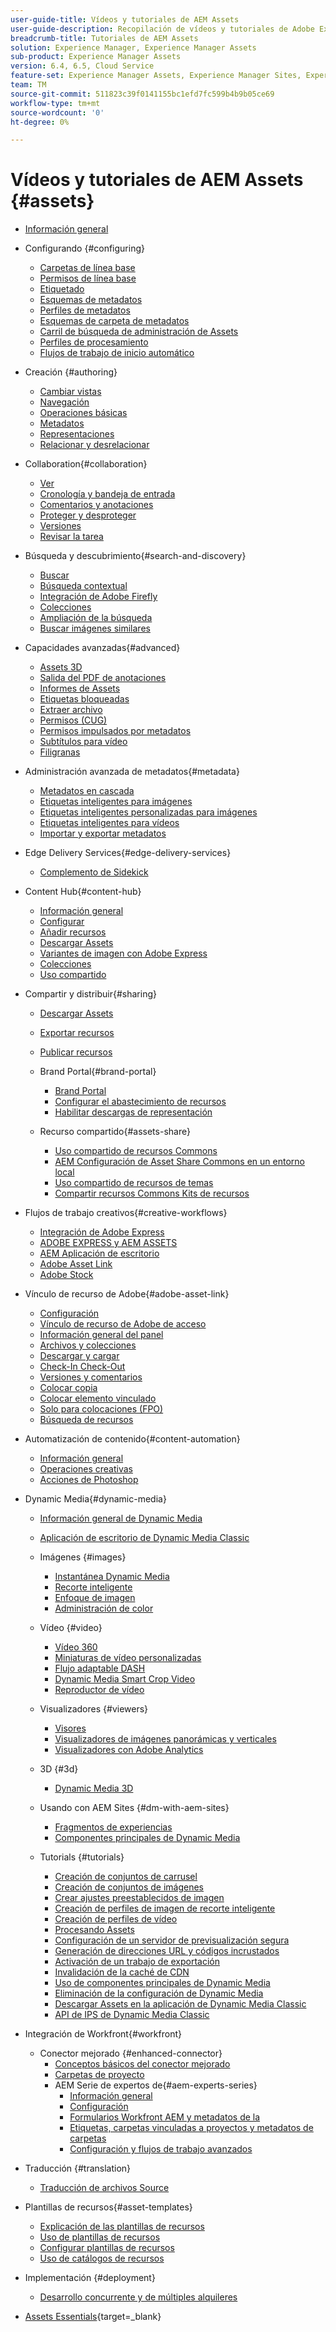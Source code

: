 ```yaml
---
user-guide-title: Vídeos y tutoriales de AEM Assets
user-guide-description: Recopilación de vídeos y tutoriales de Adobe Experience Manager Assets.
breadcrumb-title: Tutoriales de AEM Assets
solution: Experience Manager, Experience Manager Assets
sub-product: Experience Manager Assets
version: 6.4, 6.5, Cloud Service
feature-set: Experience Manager Assets, Experience Manager Sites, Experience Manager
team: TM
source-git-commit: 511823c39f0141155bc1efd7fc599b4b9b05ce69
workflow-type: tm+mt
source-wordcount: '0'
ht-degree: 0%

---
```



# Vídeos y tutoriales de AEM Assets {#assets}

+ [Información general](overview.md)

+ Configurando {#configuring}
   + [Carpetas de línea base](configuring/baseline-folders.md)
   + [Permisos de línea base](configuring/baseline-permissions.md)
   + [Etiquetado](configuring/tagging.md)
   + [Esquemas de metadatos](configuring/metadata-schemas.md)
   + [Perfiles de metadatos](configuring/metadata-profiles.md)
   + [Esquemas de carpeta de metadatos](configuring/metadata-folder-schemas.md)
   + [Carril de búsqueda de administración de Assets](configuring/assets-admin-search-rail.md)
   + [Perfiles de procesamiento](configuring/processing-profiles.md)
   + [Flujos de trabajo de inicio automático](configuring/auto-start-workflows.md)

+ Creación {#authoring}
   + [Cambiar vistas](./authoring/switch-views.md)
   + [Navegación](./authoring/navigation.md)
   + [Operaciones básicas](./authoring/basic-operations.md)
   + [Metadatos](./authoring/metadata.md)
   + [Representaciones](./authoring/renditions.md)
   + [Relacionar y desrelacionar](./authoring/relate-unrelate.md)

+ Collaboration{#collaboration}
   + [Ver](./collaboration/watch.md)
   + [Cronología y bandeja de entrada](./collaboration/timeline-and-inbox.md)
   + [Comentarios y anotaciones](./collaboration/comments-and-annotations.md)
   + [Proteger y desproteger](./collaboration/check-in-and-check-out.md)
   + [Versiones](./collaboration/versions.md)
   + [Revisar la tarea](./collaboration/review-task.md)

+ Búsqueda y descubrimiento{#search-and-discovery}
   + [Buscar](./search-and-discovery/search.md)
   + [Búsqueda contextual](./search-and-discovery/contextual-search.md)
   + [Integración de Adobe Firefly](./search-and-discovery/adobe-firefly.md)
   + [Colecciones](./search-and-discovery/collections.md)
   + [Ampliación de la búsqueda](./search-and-discovery/search-boost.md)
   + [Buscar imágenes similares](./search-and-discovery/find-similar-images.md)

+ Capacidades avanzadas{#advanced}
   + [Assets 3D](./advanced/3d-assets.md)
   + [Salida del PDF de anotaciones](./advanced/customizing-annotations-pdf-output.md)
   + [Informes de Assets](./advanced/asset-reports.md)
   + [Etiquetas bloqueadas](./advanced/blocked-tags.md)
   + [Extraer archivo](./advanced/extract-archive.md)
   + [Permisos (CUG)](./advanced/closed-user-groups.md)
   + [Permisos impulsados por metadatos](./advanced/metadata-driven-permissions.md)
   + [Subtítulos para vídeo](./advanced/video-closed-captions.md)
   + [Filigranas](./advanced/watermarks.md)

+ Administración avanzada de metadatos{#metadata}
   + [Metadatos en cascada](metadata/cascade-metadata-feature-video-use.md)
   + [Etiquetas inteligentes para imágenes](metadata/image-smart-tags.md)
   + [Etiquetas inteligentes personalizadas para imágenes](metadata/custom-smart-tags.md)
   + [Etiquetas inteligentes para vídeos](metadata/video-smart-tags.md)
   + [Importar y exportar metadatos](metadata/metadata-import-export.md)

+ Edge Delivery Services{#edge-delivery-services}
   + [Complemento de Sidekick](./edge-delivery-services/sidekick-plugin.md)

+ Content Hub{#content-hub}
   + [Información general](./content-hub/overview.md)
   + [Configurar](./content-hub/set-up.md)
   + [Añadir recursos](./content-hub/add-assets.md)
   + [Descargar Assets](./content-hub/download-assets.md)
   + [Variantes de imagen con Adobe Express](./content-hub/image-variants.md)
   + [Colecciones](./content-hub/collections.md)
   + [Uso compartido](./content-hub/share.md)

+ Compartir y distribuir{#sharing}
   + [Descargar Assets](./sharing/download.md)
   + [Exportar recursos](./sharing/export.md)
   + [Publicar recursos](./sharing/publish.md)

   + Brand Portal{#brand-portal}
      + [Brand Portal](./sharing/brand-portal.md)
      + [Configurar el abastecimiento de recursos](brand-portal/configure-asset-sourcing.md)
      + [Habilitar descargas de representación](brand-portal/enable-renditions-download.md)

   + Recurso compartido{#assets-share}
      + [Uso compartido de recursos Commons](./sharing/asset-share-commons-user-experience-feature-video-understand.md)
      + [AEM Configuración de Asset Share Commons en un entorno local](./sharing/asset-share-commons-technical-video-setup.md)
      + [Uso compartido de recursos de temas](./sharing/asset-share-commons-feature-video-theming.md)
      + [Compartir recursos Commons Kits de recursos](./sharing/asset-share/asset-share-commons-asset-kits.md)

+ Flujos de trabajo creativos{#creative-workflows}
   + [Integración de Adobe Express](./creative-workflows/adobe-express.md)
   + [ADOBE EXPRESS y AEM ASSETS](./creative-workflows/adobe-express-aem-assets.md)
   + [AEM Aplicación de escritorio](./creative-workflows/aem-desktop-app.md)
   + [Adobe Asset Link](./creative-workflows/adobe-asset-link.md)
   + [Adobe Stock](./creative-workflows/adobe-stock.md)

+ Vínculo de recurso de Adobe{#adobe-asset-link}
   + [Configuración](./adobe-asset-link/setup.md)
   + [Vínculo de recurso de Adobe de acceso](./adobe-asset-link/launch-adobe-asset-link.md)
   + [Información general del panel](./adobe-asset-link/panel-overview.md)
   + [Archivos y colecciones](./adobe-asset-link/files-and-collections.md)
   + [Descargar y cargar](./adobe-asset-link/download-and-upload.md)
   + [Check-In Check-Out](./adobe-asset-link/check-in-check-out.md)
   + [Versiones y comentarios](./adobe-asset-link/file-versioning-and-comments.md)
   + [Colocar copia](./adobe-asset-link/place-copy.md)
   + [Colocar elemento vinculado](./adobe-asset-link/place-linked.md)
   + [Solo para colocaciones (FPO)](./adobe-asset-link/for-placement-only.md)
   + [Búsqueda de recursos](./adobe-asset-link/asset-search.md)

+ Automatización de contenido{#content-automation}
   + [Información general](./content-automation/overview.md)
   + [Operaciones creativas](./content-automation/creative-operations.md)
   + [Acciones de Photoshop](./content-automation/photoshop-actions.md)

+ Dynamic Media{#dynamic-media}
   + [Información general de Dynamic Media](dynamic-media/dynamic-media-overview-feature-video-use.md)
   + [Aplicación de escritorio de Dynamic Media Classic](dynamic-media/dynamic-media-classic-desktop-application.md)
   + Imágenes {#images}
      + [Instantánea Dynamic Media](dynamic-media/dynamic-media-snapshot.md)
      + [Recorte inteligente](dynamic-media/smart-crop-feature-video-use.md)
      + [Enfoque de imagen](dynamic-media/dynamic-media-image-sharpening-feature-video-use.md)
      + [Administración de color](dynamic-media/dynamic-media-color-management-technical-video-setup.md)
   + Vídeo {#video}
      + [Vídeo 360](dynamic-media/dynamic-media-360-video-custom-thumbnail-feature-video-use.md)
      + [Miniaturas de vídeo personalizadas](dynamic-media/dynamic-media-video-thumbnails-feature-video-use.md)
      + [Flujo adaptable DASH](dynamic-media/dynamic-media-dash.md)
      + [Dynamic Media Smart Crop Video](dynamic-media/dynamic-media-smart-crop-video.md)
      + [Reproductor de vídeo](dynamic-media/dynamic-media-video-player-feature-video-use.md)
   + Visualizadores {#viewers}
      + [Visores](dynamic-media/dynamic-media-viewer-feature-video-understand.md)
      + [Visualizadores de imágenes panorámicas y verticales](dynamic-media/panorama-vertical-image-viewer-feature-video-use.md)
      + [Visualizadores con Adobe Analytics](dynamic-media/dynamic-media-viewer-extension-use.md)
   + 3D {#3d}
      + [Dynamic Media 3D](dynamic-media/dynamic-media-3d-feature-video.md)
   + Usando con AEM Sites {#dm-with-aem-sites}
      + [Fragmentos de experiencias](dynamic-media/dynamic-media-experience-fragments-feature-video-use.md)
      + [Componentes principales de Dynamic Media](dynamic-media/dynamic-media-core-components.md)

   + Tutorials {#tutorials}
      + [Creación de conjuntos de carrusel](dynamic-media/tutorials/creating-different-kinds-of-sets-with-aem-dynamic-media-carousel-sets.md)
      + [Creación de conjuntos de imágenes](dynamic-media/tutorials/creating-different-kinds-of-sets-with-aem-dynamic-media-image-sets.md)
      + [Crear ajustes preestablecidos de imagen](dynamic-media/tutorials/creating-image-presets.md)
      + [Creación de perfiles de imagen de recorte inteligente](dynamic-media/tutorials/creating-image-profile-smart-crop.md)
      + [Creación de perfiles de vídeo](dynamic-media/tutorials/creating-video-profile-to-process-videos-in-dynamic-media.md)
      + [Procesando Assets](dynamic-media/tutorials/how-to-run-dam-update-asset-workflow-on-an-asset-with-dynamic-media-enabled.md)
      + [Configuración de un servidor de previsualización segura](dynamic-media/tutorials/adding-test-image-server-details-in-dynamic-media-for-secure-preview.md)
      + [Generación de direcciones URL y códigos incrustados](dynamic-media/tutorials/how-to-generate-public-url-or-embed-code-for-an-asset.md)
      + [Activación de un trabajo de exportación](dynamic-media/tutorials/how-to-trigger-export-job-in-dynamic-media-during-submit-job-operation-parameter.md)
      + [Invalidación de la caché de CDN](dynamic-media/tutorials/invalidating-the-cdn-cache-by-way-of-dynamic-media.md)
      + [Uso de componentes principales de Dynamic Media](dynamic-media/tutorials/using-dm-components-on-site-page.md)
      + [Eliminación de la configuración de Dynamic Media](dynamic-media/tutorials/deleting-dynamic-media-configuration.md)
      + [Descargar Assets en la aplicación de Dynamic Media Classic](dynamic-media/tutorials/how-to-download-asset-in-dynamic-media-classic-app.md)
      + [API de IPS de Dynamic Media Classic](dynamic-media/tutorials/introduction-to-dynamic-media-classic-ips-api.md)

+ Integración de Workfront{#workfront}
   + Conector mejorado {#enhanced-connector}
      + [Conceptos básicos del conector mejorado](./workfront/enhanced-connector/basics.md)
      + [Carpetas de proyecto](./workfront/enhanced-connector/project-folders.md)
      + AEM Serie de expertos de{#aem-experts-series}
         + [Información general](./workfront/enhanced-connector/aem-experts-series/overview.md)
         + [Configuración](./workfront/enhanced-connector/aem-experts-series/setup.md)
         + [Formularios Workfront AEM y metadatos de la](./workfront/enhanced-connector/aem-experts-series/custom-forms.md)
         + [Etiquetas, carpetas vinculadas a proyectos y metadatos de carpetas](./workfront/enhanced-connector/aem-experts-series/aem-tags-project-linked-folders-and-folder-metadata.md)
         + [Configuración y flujos de trabajo avanzados](./workfront/enhanced-connector/aem-experts-series/advanced-settings-and-workflows.md)

+ Traducción {#translation}
   + [Traducción de archivos Source](translation/source-file-translation-feature-video-use.md)

+ Plantillas de recursos{#asset-templates}
   + [Explicación de las plantillas de recursos](asset-templates/asset-templates-tutorial-understand.md)
   + [Uso de plantillas de recursos](asset-templates/asset-templates-feature-video-use.md)
   + [Configurar plantillas de recursos](asset-templates/asset-templates-technical-video-setup.md)
   + [Uso de catálogos de recursos](asset-templates/asset-catalog-template-feature-video-use.md)

+ Implementación {#deployment}
   + [Desarrollo concurrente y de múltiples alquileres](deployment/multitenancy-concurrent-article-understand.md)

+ [Assets Essentials](https://experienceleague.adobe.com/docs/experience-manager-learn/assets-essentials/overview.html?lang=es){target=_blank}
